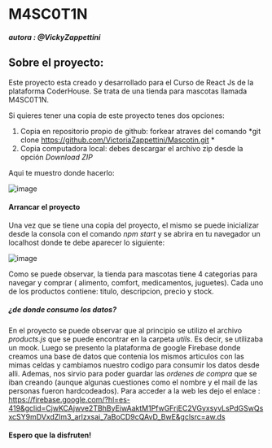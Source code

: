 # M4SC0T1N

##### autora : @VickyZappettini

## Sobre el proyecto:

Este proyecto esta creado y desarrollado para el Curso de React Js de la plataforma CoderHouse. 
Se trata de una tienda para mascotas llamada M4SC0T1N.


Si quieres tener una copia de este proyecto tenes dos opciones:
1. Copia en repositorio propio de github: forkear atraves del comando *git clone https://github.com/VictoriaZappettini/Mascotin.git *
2. Copia computadora local: debes descargar el archivo zip desde la opción *Download ZIP*

Aqui te muestro donde hacerlo:

![image](https://user-images.githubusercontent.com/55468124/167886016-03cc1416-255a-4072-a56e-805d59d7ac22.png)


#### Arrancar el proyecto

Una vez que se tiene una copia del proyecto, el mismo se puede inicializar desde la consola con el comando *npm start* y se abrira en tu navegador un localhost donde te debe aparecer lo siguiente:

![image](https://user-images.githubusercontent.com/55468124/167886264-cfa0ff76-9d29-4b8a-b2a2-2e3beb587e32.png)

Como se puede observar, la tienda para mascotas tiene 4 categorias para navegar y comprar ( alimento, comfort, medicamentos, juguetes). Cada uno de los productos contiene: titulo, descripcion, precio y stock. 

##### ¿de donde consumo los datos?
 En el proyecto se puede observar que al principio se utilizo el archivo *products.js* que se puede encontrar en la carpeta *utils*. Es decir, se utilizaba un mook.
 Luego se presento la plataforma de google Firebase donde creamos una base de datos que contenia los mismos articulos con las mimas celdas y cambiamos nuestro codigo para consumir los datos desde alli.
Ademas, nos sirvio para poder guardar las *ordenes de compra* que se iban creando (aunque algunas cuestiones como el nombre y el mail de las personas fueron hardcodeados).
Para acceder a la web les dejo el enlace : https://firebase.google.com/?hl=es-419&gclid=CjwKCAjwve2TBhByEiwAaktM1PfwGFrjEC2VGyxsyvLsPdGSwQsxcSY9mDVxdZlm3_arlzxsaj_7aBoCD9cQAvD_BwE&gclsrc=aw.ds



#### Espero que la disfruten! 
